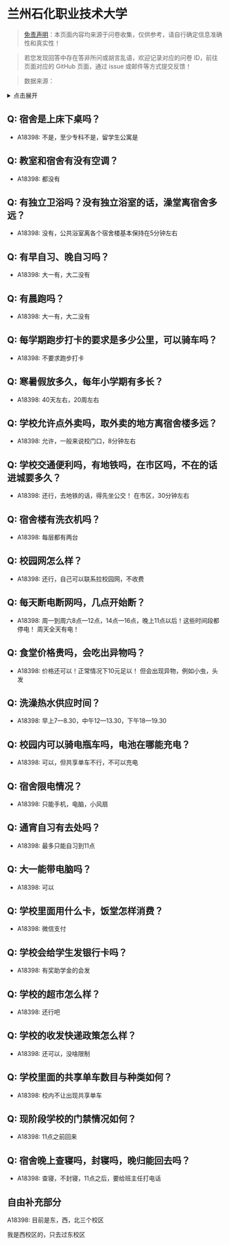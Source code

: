 # 兰州石化职业技术大学

> [免责声明](https://colleges.chat/#_3)：本页面内容均来源于问卷收集，仅供参考，请自行确定信息准确性和真实性！

> 若您发现回答中存在答非所问或胡言乱语，欢迎记录对应的问卷 ID，前往页面对应的 GitHub 页面，通过 issue 或邮件等方式提交反馈！

> 数据来源：

<details><summary>点击展开</summary>
<ul>
<li>A18398: 1049524014@qq.com (2023 年 06 月)</li>
</ul>
</details>

## Q: 宿舍是上床下桌吗？

- A18398: 不是，至少专科不是，留学生公寓是

## Q: 教室和宿舍有没有空调？

- A18398: 都没有

## Q: 有独立卫浴吗？没有独立浴室的话，澡堂离宿舍多远？

- A18398: 没有，公共浴室离各个宿舍楼基本保持在5分钟左右

## Q: 有早自习、晚自习吗？

- A18398: 大一有，大二没有

## Q: 有晨跑吗？

- A18398: 大一有，大二没有

## Q: 每学期跑步打卡的要求是多少公里，可以骑车吗？

- A18398: 不要求跑步打卡

## Q: 寒暑假放多久，每年小学期有多长？

- A18398: 40天左右，20周左右

## Q: 学校允许点外卖吗，取外卖的地方离宿舍楼多远？

- A18398: 允许，一般来说校门口，8分钟左右

## Q: 学校交通便利吗，有地铁吗，在市区吗，不在的话进城要多久？

- A18398: 还行，去地铁的话，得先坐公交！
在市区，30分钟左右

## Q: 宿舍楼有洗衣机吗？

- A18398: 每层都有两台

## Q: 校园网怎么样？

- A18398: 还行，自己可以联系拉校园网，不收费

## Q: 每天断电断网吗，几点开始断？

- A18398: 周一到周六8点—12点，14点—16点，晚上11点以后！这些时间段都停电！
周天全天有电！

## Q: 食堂价格贵吗，会吃出异物吗？

- A18398: 价格还可以！正常情况下10元足以！
但会出现异物，例如小虫，头发

## Q: 洗澡热水供应时间？

- A18398: 早上7—8.30，中午12—13.30，下午18—19.30

## Q: 校园内可以骑电瓶车吗，电池在哪能充电？

- A18398: 可以，但共享单车不行，不可以充电

## Q: 宿舍限电情况？

- A18398: 只能手机，电脑，小风扇

## Q: 通宵自习有去处吗？

- A18398: 最多只能自习到11点

## Q: 大一能带电脑吗？

- A18398: 可以

## Q: 学校里面用什么卡，饭堂怎样消费？

- A18398: 微信支付

## Q: 学校会给学生发银行卡吗？

- A18398: 有奖助学金的会发

## Q: 学校的超市怎么样？

- A18398: 还行吧

## Q: 学校的收发快递政策怎么样？

- A18398: 还可以，没啥限制

## Q: 学校里面的共享单车数目与种类如何？

- A18398: 校内不让出现共享单车

## Q: 现阶段学校的门禁情况如何？

- A18398: 11点之前回来

## Q: 宿舍晚上查寝吗，封寝吗，晚归能回去吗？

- A18398: 查寝，不封寝，11点之后，要给班主任打电话

## 自由补充部分

A18398: 目前是东，西，北三个校区

我是西校区的，只去过东校区